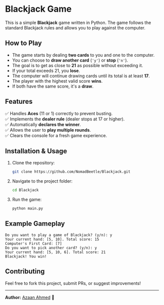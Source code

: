 # Blackjack Game

This is a simple **Blackjack** game written in Python. The game follows the standard Blackjack rules and allows you to play against the computer.

## How to Play

- The game starts by dealing **two cards** to you and one to the computer.
- You can choose to **draw another card** (`'y'`) or **stop** (`'n'`).
- The goal is to get as close to **21** as possible without exceeding it.
- If your total exceeds 21, you **lose**.
- The computer will continue drawing cards until its total is at least **17**.
- The player with the highest valid score **wins**.
- If both have the same score, it's a **draw**.

## Features

✅ Handles **Aces** (11 or 1) correctly to prevent busting.  
✅ Implements the **dealer rule** (dealer stops at 17 or higher).  
✅ Automatically **declares the winner**.  
✅ Allows the user to **play multiple rounds**.  
✅ Clears the console for a fresh game experience.  

## Installation & Usage

1. Clone the repository:
   ```sh
   git clone https://github.com/NomadBeetle/Blackjack.git
   ```
2. Navigate to the project folder:
   ```sh
   cd Blackjack
   ```
3. Run the game:
   ```sh
   python main.py
   ```

## Example Gameplay
```
Do you want to play a game of Blackjack? (y/n): y
Your current hand: [5, 10]. Total score: 15
Computer's First Card: [7]
Do you want to pick another card? (y/n): y
Your current hand: [5, 10, 6]. Total score: 21
Blackjack! You win!
```

## Contributing
Feel free to fork this project, submit PRs, or suggest improvements!

---

**Author:** [Azaan Ahmed](https://github.com/NomadBeetle) 🚀
